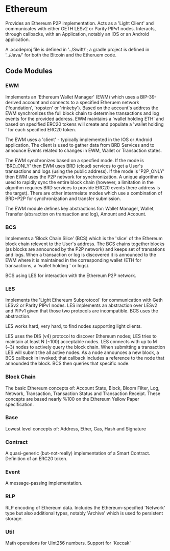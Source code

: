 # Ethereum

Provides an Ethereum P2P implementation.  Acts as a 'Light Client' and communicates with either GETH
LESv2 or Parity PIPv1 nodes.  Interacts, through callbacks, with an Application, notably an IOS or
an Android application.

A .xcodeproj file is defined in '../Swift/'; a gradle project is defined in '../Java/' for both the
Bitcoin and the Etheruem code.

## Code Modules

### EWM

Implements an 'Ethereum Wallet Manager' (EWM) which uses a BIP-39-derived account and connects to a
specified Etheruem network ('foundation',  'ropsten' or 'rinkeby').  Based on the account's address
the EWM synchronizes the full block chain to determine transactions and log events for the provided
address.  EWM maintains a 'wallet holding ETH' and based on specified ERC20 tokens will create
and  populate a 'wallet holding <TOKEN>' for each specified ERC20 token.

The EWM uses a 'client' - typically implemented in the IOS or Android application.  The client is
used to gather data from BRD Services and to announce Events related to changes in EWM, Wallet or
Transaction states. 

The EWM synchronizes based on a specfied mode.  If the mode is 'BRD_ONLY' then EWM uses BRD (cloud)
services to get a User's transactions and logs (using the public address).  If the mode is
'P2P_ONLY' then EWM uses the P2P network for synchronization.  A unique algorithm is used to rapidly
sync the entire block chain (however, a limitation in the algorihm requires BRD services to provide
ERC20  events there address is the target). There are other intermeiate modes which use a
combination of BRD+P2P for synchronization and transfer submission.

The EWM module defines key abstractions for: Wallet Manager, Wallet, Transfer (absraction on
transaction and log), Amount and Account. 

### BCS

Implements a 'Block Chain Slice' (BCS) which is the 'slice' of the Ethereum block chain relevent to
the User's address.  The BCS chains together blocks (as blocks are announced by the P2P network) and
keeps set of transations and logs.  When a transaction or log is discovered it is announced to the
EWM where it is maintained in the corresponding wallet (ETH for transactions, a 'wallet holding
<TOKEN>' or logs).

BCS using LES for interaction with the Ethereum P2P network.

### LES

Implements the 'Light Ethereum Subprotocol' for communication with Geth LESv2 or Parity PIPv1
nodes. LES implements an abstraction over LESv2 and PIPv1 given that those two protocols are
incompatible.  BCS uses the abstraction.

LES works hard, very hard, to find nodes supporting light clients.

LES uses the DIS (v4) protocol to discover Ethereum nodes; LES tries to maintain at least N (~100)
acceptable nodes.  LES connects with up to M (~3) nodes to actively query the block chain.  When
submitting a transaction LES will submit the all active nodes.  As a node announces a new block, a
BCS callback in invoked; that callback includes a reference to the node that announded the block.
BCS then queries that specific node.

### Block Chain

The basic Ethereum concepts of: Account State, Block, Bloom Filter, Log, Network, Transaction,
Transaction Status and Transaction Receipt.  These concepts are based nearly %100 on the Ethereum
Yellow Paper specification.

### Base

Lowest level concepts of: Address, Ether, Gas, Hash and Signature

### Contract

A quasi-generic (but-not-really) implementation of a Smart Contract.  Definition of an ERC20 token.

### Event

A message-passing implementation.

### RLP

RLP encoding of Ethereum data.  Includes the Ethereum-specified 'Network' type but also additional
types, notably 'Archive' which is used fo persistent storage.

### Util

Math operations for UInt256 numbers.  Support for 'Keccak'


